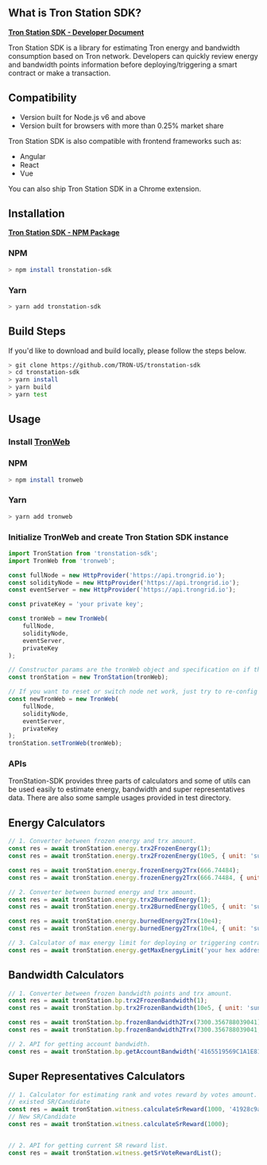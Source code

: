 ## What is Tron Station SDK?

__[Tron Station SDK - Developer Document](https://developers.tron.network/docs/tron-station-intro)__

Tron Station SDK is a library for estimating Tron energy and bandwidth consumption based on Tron network. Developers can quickly review energy and bandwidth points information before deploying/triggering a smart contract or make a transaction.


## Compatibility
- Version built for Node.js v6 and above
- Version built for browsers with more than 0.25% market share

Tron Station SDK is also compatible with frontend frameworks such as:
- Angular 
- React
- Vue

You can also ship Tron Station SDK in a Chrome extension.

## Installation

__[Tron Station SDK - NPM Package](https://www.npmjs.com/package/tron-station-sdk)__


### NPM
```bash
> npm install tronstation-sdk
```

### Yarn
```bash
> yarn add tronstation-sdk
```

## Build Steps

If you'd like to download and build locally, please follow the steps below.
```bash
> git clone https://github.com/TRON-US/tronstation-sdk
> cd tronstation-sdk
> yarn install
> yarn build
> yarn test
```

## Usage

### Install [TronWeb](https://github.com/tronprotocol/tron-web)

### NPM
```bash
> npm install tronweb
```

### Yarn
```bash
> yarn add tronweb
```

### Initialize TronWeb and create Tron Station SDK instance

```js
import TronStation from 'tronstation-sdk';
import TronWeb from 'tronweb';

const fullNode = new HttpProvider('https://api.trongrid.io');
const solidityNode = new HttpProvider('https://api.trongrid.io');
const eventServer = new HttpProvider('https://api.trongrid.io');

const privateKey = 'your private key';

const tronWeb = new TronWeb(
    fullNode,
    solidityNode,
    eventServer,
    privateKey
);

// Constructor params are the tronWeb object and specification on if the net type is on main net or test net/private net
const tronStation = new TronStation(tronWeb);

// If you want to reset or switch node net work, just try to re-config your tronWeb and reset in tronStation sdk.
const newTronWeb = new TronWeb(
    fullNode,
    solidityNode,
    eventServer,
    privateKey
);
tronStation.setTronWeb(tronWeb);
```
### APIs

TronStation-SDK provides three parts of calculators and some of utils can be used easily to estimate energy, bandwidth and super representatives data.
There are also some sample usages provided in test directory.

## Energy Calculators
```js
// 1. Converter between frozen energy and trx amount.
const res = await tronStation.energy.trx2FrozenEnergy(1);
const res = await tronStation.energy.trx2FrozenEnergy(10e5, { unit: 'sun' });

const res = await tronStation.energy.frozenEnergy2Trx(666.74484);
const res = await tronStation.energy.frozenEnergy2Trx(666.74484, { unit: 'sun' });

// 2. Converter between burned energy and trx amount.
const res = await tronStation.energy.trx2BurnedEnergy(1);
const res = await tronStation.energy.trx2BurnedEnergy(10e5, { unit: 'sun' });

const res = await tronStation.energy.burnedEnergy2Trx(10e4);
const res = await tronStation.energy.burnedEnergy2Trx(10e4, { unit: 'sun' });

// 3. Calculator of max energy limit for deploying or triggering contract.
const res = await tronStation.energy.getMaxEnergyLimit('your hex address', 1000);
```

## Bandwidth Calculators
```js
// 1. Converter between frozen bandwidth points and trx amount.
const res = await tronStation.bp.trx2FrozenBandwidth(1);
const res = await tronStation.bp.trx2FrozenBandwidth(10e5, { unit: 'sun' });

const res = await tronStation.bp.frozenBandwidth2Trx(7300.356788039041);
const res = await tronStation.bp.frozenBandwidth2Trx(7300.356788039041, { unit: 'sun' });

// 2. API for getting account bandwidth.
const res = await tronStation.bp.getAccountBandwidth('4165519569C1A1E81646902142DD56A791DEBCB0D8');
```

## Super Representatives Calculators
```js
// 1. Calculator for estimating rank and votes reward by votes amount.
// existed SR/Candidate
const res = await tronStation.witness.calculateSrReward(1000, '41928c9af0651632157ef27a2cf17ca72c575a4d21');
// New SR/Candidate
const res = await tronStation.witness.calculateSrReward(1000);


// 2. API for getting current SR reward list.
const res = await tronStation.witness.getSrVoteRewardList();
```